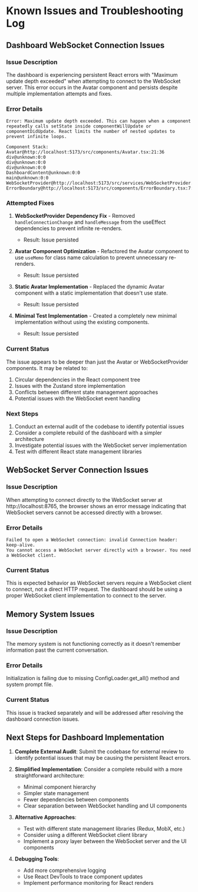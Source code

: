 # Known Issues and Troubleshooting Log

## Dashboard WebSocket Connection Issues

### Issue Description
The dashboard is experiencing persistent React errors with "Maximum update depth exceeded" when attempting to connect to the WebSocket server. This error occurs in the Avatar component and persists despite multiple implementation attempts and fixes.

### Error Details
```
Error: Maximum update depth exceeded. This can happen when a component repeatedly calls setState inside componentWillUpdate or componentDidUpdate. React limits the number of nested updates to prevent infinite loops.

Component Stack:
Avatar@http://localhost:5173/src/components/Avatar.tsx:21:36
div@unknown:0:0
div@unknown:0:0
div@unknown:0:0
DashboardContent@unknown:0:0
main@unknown:0:0
WebSocketProvider@http://localhost:5173/src/services/WebSocketProvider.tsx:29:34
ErrorBoundary@http://localhost:5173/src/components/ErrorBoundary.tsx:7:5
```

### Attempted Fixes

1. **WebSocketProvider Dependency Fix** - Removed `handleConnectionChange` and `handleMessage` from the useEffect dependencies to prevent infinite re-renders.
   - Result: Issue persisted

2. **Avatar Component Optimization** - Refactored the Avatar component to use `useMemo` for class name calculation to prevent unnecessary re-renders.
   - Result: Issue persisted

3. **Static Avatar Implementation** - Replaced the dynamic Avatar component with a static implementation that doesn't use state.
   - Result: Issue persisted

4. **Minimal Test Implementation** - Created a completely new minimal implementation without using the existing components.
   - Result: Issue persisted

### Current Status
The issue appears to be deeper than just the Avatar or WebSocketProvider components. It may be related to:

1. Circular dependencies in the React component tree
2. Issues with the Zustand store implementation
3. Conflicts between different state management approaches
4. Potential issues with the WebSocket event handling

### Next Steps
1. Conduct an external audit of the codebase to identify potential issues
2. Consider a complete rebuild of the dashboard with a simpler architecture
3. Investigate potential issues with the WebSocket server implementation
4. Test with different React state management libraries

## WebSocket Server Connection Issues

### Issue Description
When attempting to connect directly to the WebSocket server at http://localhost:8765, the browser shows an error message indicating that WebSocket servers cannot be accessed directly with a browser.

### Error Details
```
Failed to open a WebSocket connection: invalid Connection header: keep-alive.
You cannot access a WebSocket server directly with a browser. You need a WebSocket client.
```

### Current Status
This is expected behavior as WebSocket servers require a WebSocket client to connect, not a direct HTTP request. The dashboard should be using a proper WebSocket client implementation to connect to the server.

## Memory System Issues

### Issue Description
The memory system is not functioning correctly as it doesn't remember information past the current conversation.

### Error Details
Initialization is failing due to missing ConfigLoader.get_all() method and system prompt file.

### Current Status
This issue is tracked separately and will be addressed after resolving the dashboard connection issues.

## Next Steps for Dashboard Implementation

1. **Complete External Audit**: Submit the codebase for external review to identify potential issues that may be causing the persistent React errors.

2. **Simplified Implementation**: Consider a complete rebuild with a more straightforward architecture:
   - Minimal component hierarchy
   - Simpler state management
   - Fewer dependencies between components
   - Clear separation between WebSocket handling and UI components

3. **Alternative Approaches**:
   - Test with different state management libraries (Redux, MobX, etc.)
   - Consider using a different WebSocket client library
   - Implement a proxy layer between the WebSocket server and the UI components

4. **Debugging Tools**:
   - Add more comprehensive logging
   - Use React DevTools to trace component updates
   - Implement performance monitoring for React renders
